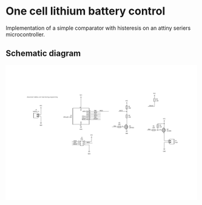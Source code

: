 # One cell lithium battery control 
Implementation of a simple comparator with 
histeresis on an attiny seriers microcontroller.

## Schematic diagram
![schematic diagram](tinybms.png)

